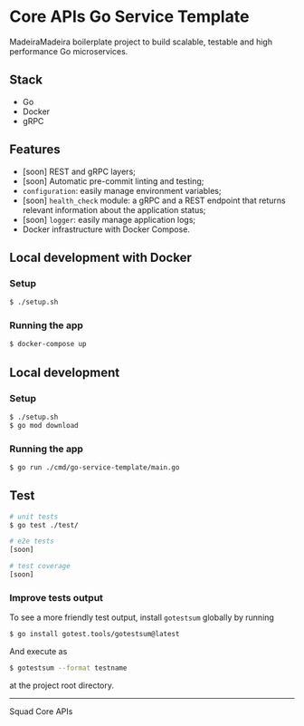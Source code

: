 # Core APIs Go Service Template

MadeiraMadeira boilerplate project to build scalable, testable and high performance Go microservices.

## Stack
- Go
- Docker
- gRPC

## Features
- [soon] REST and gRPC layers;
- [soon] Automatic pre-commit linting and testing;
- `configuration`: easily manage environment variables;
- [soon] `health_check` module: a gRPC and a REST endpoint that returns relevant information about the application status;
- [soon] `logger`: easily manage application logs;
- Docker infrastructure with Docker Compose.

## Local development with Docker

### Setup
```bash
$ ./setup.sh
```

### Running the app

```bash
$ docker-compose up
```

## Local development

### Setup
```bash
$ ./setup.sh
$ go mod download
```

### Running the app

```bash
$ go run ./cmd/go-service-template/main.go
```

## Test

```bash
# unit tests
$ go test ./test/

# e2e tests
[soon]

# test coverage
[soon]
``` 

### Improve tests output

To see a more friendly test output, install `gotestsum` globally by running
```bash
$ go install gotest.tools/gotestsum@latest
```
And execute as
```bash
$ gotestsum --format testname 
```
at the project root directory.

---
Squad Core APIs